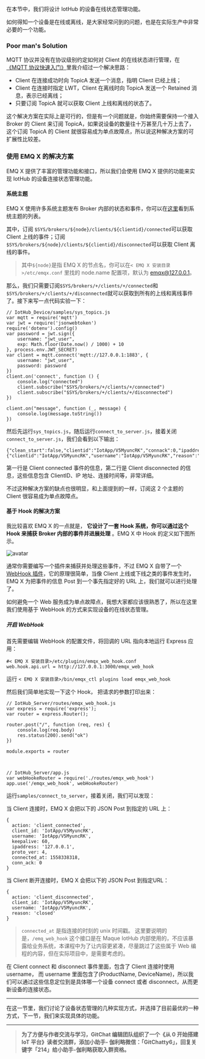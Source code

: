 在本节中，我们将设计 IotHub 的设备在线状态管理功能。

如何得知一个设备是在线或离线，是大家经常问到的问题，也是在实际生产中非常必要的一个功能。

### Poor man's Solution

MQTT 协议并没有在协议级别约定如何对 Client 的在线状态进行管理，在[《MQTT
协议快速入门》](https://gitbook.cn/gitchat/column/5be4f4df2c33167c317beb8c)里我介绍过一个解决思路：

  * Client 在连接成功时向 TopicA 发送一个消息，指明 Client 已经上线；
  * Client 在连接时指定 LWT，Client 在离线时向 TopicA 发送一个 Retained 消息，表示已经离线；
  * 只要订阅 TopicA 就可以获取 Client 上线和离线的状态了。

这个解决方案在实际上是可行的，但是有一个问题就是，你始终需要保持一个接入 Broker 的 Client 来订阅
TopicA，如果说设备的数量往十万甚至几十万上去了，这个订阅 TopicA 的 Client 就很容易成为单点故障点，所以说这种解决方案的可扩展性比较差。

### 使用 EMQ X 的解决方案

EMQ X 提供了丰富的管理功能和接口，所以我们会使用 EMQ X 提供的功能来实现 IotHub 的设备连接状态管理功能。

#### 系统主题

EMQ X 使用许多系统主题发布 Broker
内部的状态和事件，你可以在[这里](https://developer.emqx.io/docs/broker/v3/cn/guide.html#sys)看到系统主题的列表。

其中，订阅 `$SYS/brokers/${node}/clients/${clientid}/connected`可以获取 Client
上线的事件；订阅`$SYS/brokers/${node}/clients/${clientid}/disconnected`可以获取 Client
离线的事件。

> 其中`${node}`是指 EMQ X 的节点名，你可以在`< EMQ X 安装目录>/etc/emqx.conf` 里找的 node.name
> 配置项，默认为 emqx@127.0.0.1。

那么，我们只需要订阅`$SYS/brokers/+/clients/+/connected`和`$SYS/brokers/+/clients/+/disconnected`就可以获取到所有的上线和离线事件了。接下来写一点代码实验一下：

    
    
    // IotHub_Device/samples/sys_topics.js
    var mqtt = require('mqtt')
    var jwt = require('jsonwebtoken')
    require('dotenv').config()
    var password = jwt.sign({
        username: "jwt_user",
        exp: Math.floor(Date.now() / 1000) + 10
    }, process.env.JWT_SECRET)
    var client = mqtt.connect('mqtt://127.0.0.1:1883', {
        username: "jwt_user",
        password: password
    })
    client.on('connect', function () {
        console.log("connected")
        client.subscribe("$SYS/brokers/+/clients/+/connected")
        client.subscribe("$SYS/brokers/+/clients/+/disconnected")
    })
    
    client.on("message", function (_, message) {
        console.log(message.toString())
    })
    

然后先运行`sys_topics.js`，随后运行`connect_to_server.js`，接着关闭`connect_to_server.js`，我们会看到以下输出：

    
    
    {"clean_start":false,"clientid":"IotApp/V5MyuncRK","connack":0,"ipaddress":"127.0.0.1","keepalive":60,"proto_name":"MQTT","proto_ver":4,"ts":1558335733,"username":"IotApp/V5MyuncRK"}
    {"clientid":"IotApp/V5MyuncRK","username":"IotApp/V5MyuncRK","reason":"closed","ts":1558335752}
    

第一行是 Client connected 事件的信息，第二行是 Client disconnected 的信息，这些信息包含 ClientID、IP
地址、连接时间等，非常详细。

不过这种解决方案的缺点也很明显，和上面提到的一样，订阅这 2 个主题的 Client 很容易成为单点故障点。

#### 基于 Hook 的解决方案

我比较喜欢 EMQ X 的一点就是， **它设计了一套 Hook 系统，你可以通过这个 Hook 来捕获 Broker 内部的事件并进展处理** 。EMQ
X 中 Hook 的定义如下图所示。

![avatar](https://images.gitbook.cn/FhoemUdMQwyCtNrw2sDbwZJD7rwE)

通常你需要编写一个插件来捕获并处理这些事件，不过 EMQ X 自带了一个 [WebHook
插件](https://github.com/emqx/emqx-web-hook)，它的原理很简单，当像 Client 上线或下线之类的事件发生时，EMQ
X 为把事件的信息 Post 到一个事先指定好的 URL 上，我们就可以进行处理了。

如何避免一个 Web 服务成为单点故障点，我想大家都应该很熟悉了，所以在这里我们使用基于 WebHook 的方式来实现设备的在线状态管理。

##### 开启 WebHook

首先需要编辑 WebHook 的配置文件，将回调的 URL 指向本地运行 Express 应用：

    
    
    #< EMQ X 安装目录>/etc/plugins/emqx_web_hook.conf
    web.hook.api.url = http://127.0.0.1:3000/emqx_web_hook
    

运行 `< EMQ X 安装目录>/bin/emqx_ctl plugins load emqx_web_hook`

然后我们简单地实现一下这个 Hook， 把请求的参数打印出来：

    
    
    // IotHub_Server/routes/emqx_web_hook.js
    var express = require('express');
    var router = express.Router();
    
    router.post("/", function (req, res) {
        console.log(req.body)
        res.status(200).send("ok")
    })
    
    module.exports = router
    
    
    
    // IotHub_Server/app.js
    var webHookeRouter = require('./routes/emqx_web_hook')
    app.use('/emqx_web_hook', webHookeRouter)
    

运行`samples/connect_to_server`，接着关闭，我们可以发现：

当 Client 连接时，EMQ X 会把以下的 JSON Post 到指定的 URL 上：

    
    
    { 
      action: 'client_connected',
      client_id: 'IotApp/V5MyuncRK',
      username: 'IotApp/V5MyuncRK',
      keepalive: 60,
      ipaddress: '127.0.0.1',
      proto_ver: 4,
      connected_at: 1558338318,
      conn_ack: 0 
    }
    

当 Client 断开连接时，EMQ X 会把以下的 JSON Post 到指定URL：

    
    
    { 
      action: 'client_disconnected',
      client_id: 'IotApp/V5MyuncRK',
      username: 'IotApp/V5MyuncRK',
      reason: 'closed' 
    }
    

> `connected_at` 是指连接的时刻的 unix 时间戳。 这里要说明的是，`/emq_web_hook` 这个接口是在 Maque
> IotHub 内部使用的，不应该暴露给业务系统，本课程中为了让内容更紧凑，尽量跳过了这些属于 Web 编程的内容，但在实际项目中，是需要考虑的。

在 Client connect 和 disconnect 事件里面，包含了 Client 连接时使用 username， 而 username
里面包含了(ProductName, DeviceName)，所以我们可以通过这些信息定位到是具体哪一个设备 connect 或者
disconnect，从而更新设备的连接状态。

* * *

在这一节里，我们讨论了设备状态管理的几种实现方式，并选择了目前最优的一种方式，下一节，我们来实现具体的功能。

* * *

> **为了方便与作者交流与学习，GitChat 编辑团队组织了一个《从 0 开始搭建 IoT 平台》读者交流群，添加小助手-
> 伽利略微信：「GitChatty6」，回复关键字「214」给小助手-伽利略获取入群资格。**

